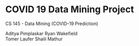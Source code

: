 # COVID 19 Data Mining Project
CS 145 - Data Mining (COVID-19 Prediction)

Aditya Pimplaskar
Ryan Wakefield	
Tomer Laufer
Shaili Mathur

